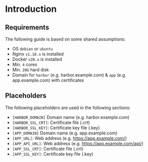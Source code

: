 # Introduction 

## Requirements
The following guide is based on some shared assumptions:

- OS `debian` or `ubuntu`
- Nginx `v1.18.x` is installed
- Docker `v20.x` is installed
- Min. `4` cores
- Min. `20G` hard disk
- Domain for `harbor` (e.g. harbor.example.com) & `app` (e.g. app.example.com) with certificates

## Placeholders

The following placeholders are used in the following sections:
- `[HARBOR_DOMAIN]` Domain name (e.g. harbor.example.com)
- `[HARBOR_SSL_CRT]`: Certificate file (.crt)
- `[HARBOR_SSL_KEY]`: Certificate key file (.key)
- `[APP_DOMAIN]` Domain name (e.g. app.example.com)
- `[APP_URL]`: Web address (e.g. https://app.example.com/)
- `[APP_API_URL]`: Web address (e.g. https://app.example.com/api/)
- `[APP_SSL_CRT]`: Certificate file (.crt)
- `[APP_SSL_KEY]`: Certificate key file (.key)
